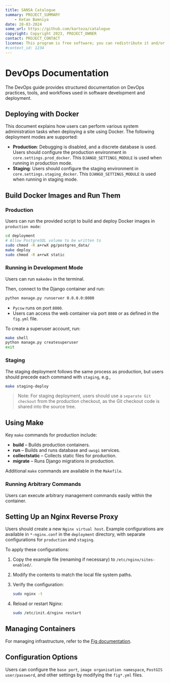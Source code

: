 ```yaml
---
title: SANSA Catalogue
summary: PROJECT_SUMMARY
    - Ketan Bamniya
date: 28-03-2024
some_url: https://github.com/kartoza/catalogue
copyright: Copyright 2023, PROJECT_OWNER
contact: PROJECT_CONTACT
license: This program is free software; you can redistribute it and/or modify it under the terms of the GNU Affero General Public License as published by the Free Software Foundation; either version 3 of the License, or (at your option) any later version.
#context_id: 1234
---
```


# DevOps Documentation  

The DevOps guide provides structured documentation on DevOps practices, tools, and workflows used in software development and deployment.  

## Deploying with Docker  

This document explains how users can perform various system administration tasks when deploying a site using Docker. The following deployment modes are supported:  

- **Production**: Debugging is disabled, and a discrete database is used. Users should configure the production environment in `core.settings.prod_docker`. This `DJANGO_SETTINGS_MODULE` is used when running in production mode.  
- **Staging**: Users should configure the staging environment in `core.settings.staging_docker`. This `DJANGO_SETTINGS_MODULE` is used when running in staging mode.  

## Build Docker Images and Run Them  

### Production  

Users can run the provided script to build and deploy Docker images in `production mode`:  

```bash
cd deployment
# Allow PostgreSQL volume to be written to
sudo chmod -R a+rwX pg/postgres_data/
make deploy
sudo chmod -R a+rwX static
```

### Running in Development Mode  

Users can run `makedev` in the terminal.  

Then, connect to the Django container and run:  

```bash
python manage.py runserver 0.0.0.0:8080
```

- `Pycsw` runs on port `8000`.  
- Users can access the web container via port `8080` or as defined in the `fig.yml` file.  

To create a superuser account, run:  

```bash
make shell
python manage.py createsuperuser
exit
```

### Staging  

The staging deployment follows the same process as production, but users should precede each command with `staging`, e.g.,  

```bash
make staging-deploy
```

>Note: For staging deployment, users should use a `separate Git checkout` from the production checkout, as the Git checkout code is shared into the source tree.  

## Using Make  

Key `make` commands for production include:  

- **build** – Builds production containers.  
- **run** – Builds and runs database and `uwsgi` services.  
- **collectstatic** – Collects static files for production.  
- **migrate** – Runs Django migrations in production.  

Additional `make` commands are available in the `Makefile`.  

### Running Arbitrary Commands  

Users can execute arbitrary management commands easily within the container.  

## Setting Up an Nginx Reverse Proxy  

Users should create a new `Nginx virtual host`. Example configurations are available in `*-nginx.conf` in the `deployment` directory, with separate configurations for `production` and `staging`.  

To apply these configurations:  

1. Copy the example file (renaming if necessary) to `/etc/nginx/sites-enabled/`.  
2. Modify the contents to match the local file system paths.  
3. Verify the configuration:  

   ```bash
   sudo nginx -t
   ```

4. Reload or restart Nginx:  

   ```bash
   sudo /etc/init.d/nginx restart
   ```

## Managing Containers  

For managing infrastructure, refer to the [Fig documentation](http://www.fig.sh/cli.html).  

## Configuration Options  

Users can configure the `base port`, `image organisation namespace`, `PostGIS user/password`, and other settings by modifying the `fig*.yml` files.  
